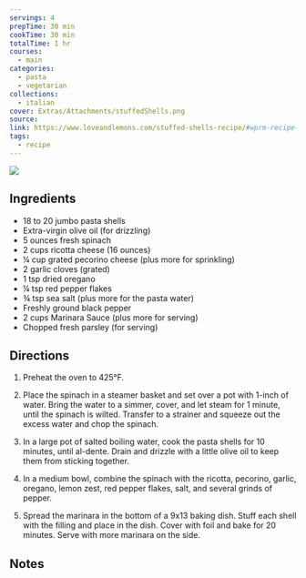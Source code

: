 ```yaml
---
servings: 4
prepTime: 30 min
cookTime: 30 min
totalTime: 1 hr
courses:
  - main
categories:
  - pasta
  - vegetarian
collections:
  - italian
cover: Extras/Attachments/stuffedShells.png
source:
link: https://www.loveandlemons.com/stuffed-shells-recipe/#wprm-recipe-container-61127
tags:
  - recipe
---
```


![](Extras/Attachments/stuffedShells.png)


## Ingredients

- 18 to 20 jumbo pasta shells
- Extra-virgin olive oil (for drizzling)
- 5 ounces fresh spinach
- 2 cups ricotta cheese (16 ounces)
- ¼ cup grated pecorino cheese (plus more for sprinkling)
- 2 garlic cloves (grated)
- 1 tsp dried oregano
- ¼ tsp red pepper flakes
- ¾ tsp sea salt (plus more for the pasta water)
- Freshly ground black pepper
- 2 cups Marinara Sauce (plus more for serving)
- Chopped fresh parsley (for serving)


## Directions

1. Preheat the oven to 425°F.

2. Place the spinach in a steamer basket and set over a pot with 1-inch of water. Bring the water to a simmer, cover, and let steam for 1 minute, until the spinach is wilted. Transfer to a strainer and squeeze out the excess water and chop the spinach.

3. In a large pot of salted boiling water, cook the pasta shells for 10 minutes, until al-dente. Drain and drizzle with a little olive oil to keep them from sticking together.

4. In a medium bowl, combine the spinach with the ricotta, pecorino, garlic, oregano, lemon zest, red pepper flakes, salt, and several grinds of pepper.

5. Spread the marinara in the bottom of a 9x13 baking dish. Stuff each shell with the filling and place in the dish. Cover with foil and bake for 20 minutes. Serve with more marinara on the side.


## Notes
